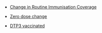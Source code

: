 - [Change in Routine Immunisation Coverage](https://zhenmao.github.io/Gavi-WUENIC/vis-dtp3-vaccinated-total-line)

- [Zero dose change](https://zhenmao.github.io/Gavi-WUENIC/vis-zero-dose-change/)

- [DTP3 vaccinated](https://zhenmao.github.io/Gavi-WUENIC/vis-dtp3-vaccinated/)
